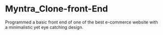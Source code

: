 # Myntra_Clone-front-End

Programmed a basic front end of one of the best e-commerce website with a minimalistic yet eye catching design.

